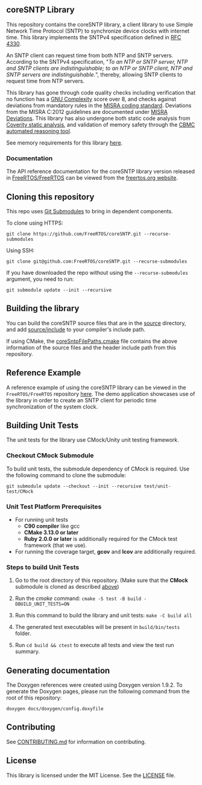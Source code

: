 ## coreSNTP Library

This repository contains the coreSNTP library, a client library to use Simple Network Time Protocol (SNTP) to synchronize device clocks with internet time. This library implements the SNTPv4 specification defined in [RFC 4330](https://tools.ietf.org/html/rfc4330).

An SNTP client can request time from both NTP and SNTP servers. According to the SNTPv4 specification, "_To an NTP or SNTP server, NTP and SNTP clients are indistinguishable; to an NTP or SNTP client, NTP and SNTP servers are indistinguishable._", thereby, allowing SNTP clients to request time from NTP servers.

This library has gone through code quality checks including verification that no function has a [GNU Complexity](https://www.gnu.org/software/complexity/manual/complexity.html) score over 8, and checks against deviations from mandatory rules in the [MISRA coding standard](https://www.misra.org.uk). Deviations from the MISRA C:2012 guidelines are documented under [MISRA Deviations](MISRA.md). This library has also undergone both static code analysis from [Coverity static analysis](https://scan.coverity.com/), and validation of memory safety through the [CBMC automated reasoning tool](https://www.cprover.org/cbmc/).

See memory requirements for this library [here](./docs/doxygen/include/size_table.md).

### Documentation

The API reference documentation for the coreSNTP library version released in [FreeRTOS/FreeRTOS](https://github.com/FreeRTOS/FreeRTOS) can be viewed from the [freertos.org website](https://freertos.org/coresntp/index.html).

## Cloning this repository
This repo uses [Git Submodules](https://git-scm.com/book/en/v2/Git-Tools-Submodules) to bring in dependent components.

To clone using HTTPS:
```
git clone https://github.com/FreeRTOS/coreSNTP.git --recurse-submodules
```
Using SSH:
```
git clone git@github.com:FreeRTOS/coreSNTP.git --recurse-submodules
```

If you have downloaded the repo without using the `--recurse-submodules` argument, you need to run:
```
git submodule update --init --recursive
```

## Building the library

You can build the coreSNTP source files that are in the [source](source/) directory, and add [source/include](source/include) to your compiler's include path.

If using CMake, the [coreSntpFilePaths.cmake](coreSntpFilePaths.cmake) file contains the above information of the source files and the header include path from this repository.

## Reference Example

A reference example of using the coreSNTP library can be viewed in the `FreeRTOS/FreeRTOS` repository [here](https://github.com/FreeRTOS/FreeRTOS/tree/main/FreeRTOS-Plus/Demo/coreSNTP_Windows_Simulator).
The demo application showcases use of the library in order to create an SNTP client for periodic time synchronization of the system clock.

## Building Unit Tests

The unit tests for the library use CMock/Unity unit testing framework.

### Checkout CMock Submodule

To build unit tests, the submodule dependency of CMock is required. Use the following command to clone the submodule:
```
git submodule update --checkout --init --recursive test/unit-test/CMock
```

### Unit Test Platform Prerequisites

- For running unit tests
    - **C90 compiler** like gcc
    - **CMake 3.13.0 or later**
    - **Ruby 2.0.0 or later** is additionally required for the CMock test framework (that we use).
- For running the coverage target, **gcov** and **lcov** are additionally required.

### Steps to build **Unit Tests**

1. Go to the root directory of this repository. (Make sure that the **CMock** submodule is cloned as described [above](#checkout-cmock-submodule))

1. Run the *cmake* command: `cmake -S test -B build -DBUILD_UNIT_TESTS=ON`

1. Run this command to build the library and unit tests: `make -C build all`

1. The generated test executables will be present in `build/bin/tests` folder.

1. Run `cd build && ctest` to execute all tests and view the test run summary.

## Generating documentation

The Doxygen references were created using Doxygen version 1.9.2. To generate the
Doxygen pages, please run the following command from the root of this repository:

```shell
doxygen docs/doxygen/config.doxyfile
```

## Contributing

See [CONTRIBUTING.md](./.github/CONTRIBUTING.md) for information on contributing.

## License

This library is licensed under the MIT License. See the [LICENSE](LICENSE) file.
